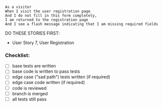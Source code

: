 ```
As a visitor
When I visit the user registration page
And I do not fill in this form completely,
I am returned to the registration page
And I see a flash message indicating that I am missing required fields
```

DO THESE STORIES FIRST:
- User Story 7, User Registration

### Checklist:

- [ ] base tests are written
- [ ] base code is written to pass tests
- [ ] edge case ("sad path") tests written (if required)
- [ ] edge case code written (if required)
- [ ] code is reviewed
- [ ] branch is merged
- [ ] all tests still pass
